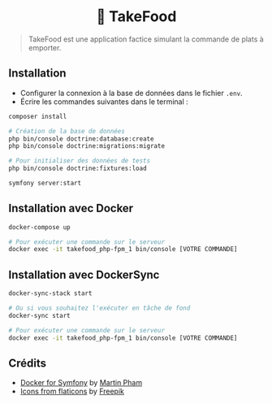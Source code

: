 <h1 align="center">🍔 TakeFood</h1>

> TakeFood est une application factice simulant la commande de plats à emporter.

## Installation

- Configurer la connexion à la base de données dans le fichier `.env`.
- Écrire les commandes suivantes dans le terminal :

```sh
composer install

# Création de la base de données
php bin/console doctrine:database:create
php bin/console doctrine:migrations:migrate

# Pour initialiser des données de tests
php bin/console doctrine:fixtures:load

symfony server:start
```

## Installation avec Docker

```sh
docker-compose up

# Pour exécuter une commande sur le serveur
docker exec -it takefood_php-fpm_1 bin/console [VOTRE COMMANDE]
```

## Installation avec DockerSync

```sh
docker-sync-stack start

# Ou si vous souhaitez l'exécuter en tâche de fond
docker-sync start

# Pour exécuter une commande sur le serveur
docker exec -it takefood_php-fpm_1 bin/console [VOTRE COMMANDE]
```

## Crédits

- [Docker for Symfony](https://gitlab.com/martinpham/symfony-5-docker) by [Martin Pham](https://dev.to/martinpham)
- [Icons from flaticons](https://www.flaticon.com/) by [Freepik](http://www.freepik.com/)
